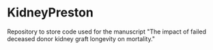 # KidneyPreston
Repository to store code used for the manuscript "The impact of failed deceased donor kidney graft longevity on mortality."
